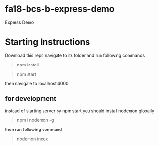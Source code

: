 # fa18-bcs-b-express-demo

Express Demo

# Starting Instructions

Download this repo
navigate to its folder and run following commands

> npm install

> npm start

then navigate to localhost:4000

## for development

instead of starting server by npm start you should install nodemon globally

> npm i nodemon -g

then run following command

> nodemon index
